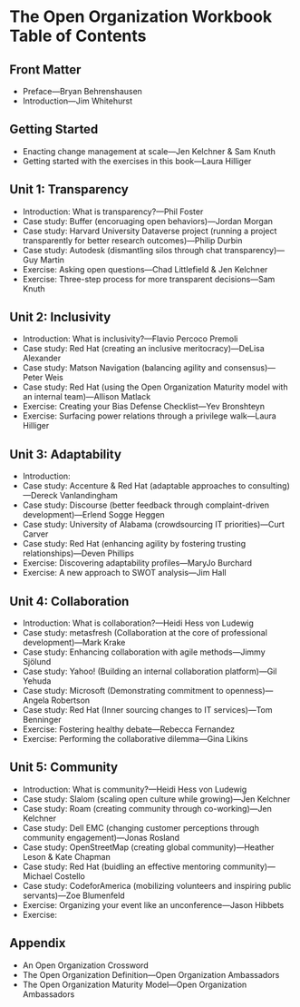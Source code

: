 # The Open Organization Workbook Table of Contents

## Front Matter

- Preface—Bryan Behrenshausen
- Introduction—Jim Whitehurst

## Getting Started

- Enacting change management at scale—Jen Kelchner & Sam Knuth
- Getting started with the exercises in this book—Laura Hilliger

## Unit 1: Transparency

- Introduction: What is transparency?—Phil Foster
- Case study: Buffer (encoruaging open behaviors)—Jordan Morgan
- Case study: Harvard University Dataverse project (running a project transparently for better research outcomes)—Philip Durbin
- Case study: Autodesk (dismantling silos through chat transparency)—Guy Martin
- Exercise: Asking open questions—Chad Littlefield & Jen Kelchner
- Exercise: Three-step process for more transparent decisions—Sam Knuth

## Unit 2: Inclusivity

- Introduction: What is inclusivity?—Flavio Percoco Premoli
- Case study: Red Hat (creating an inclusive meritocracy)—DeLisa Alexander
- Case study: Matson Navigation (balancing agility and consensus)—Peter Weis
- Case study: Red Hat (using the Open Organization Maturity model with an internal team)—Allison Matlack
- Exercise: Creating your Bias Defense Checklist—Yev Bronshteyn
- Exercise: Surfacing power relations through a privilege walk—Laura Hilliger

## Unit 3: Adaptability

- Introduction: 
- Case study: Accenture & Red Hat (adaptable approaches to consulting)—Dereck Vanlandingham
- Case study: Discourse (better feedback through complaint-driven development)—Erlend Sogge Heggen
- Case study: University of Alabama (crowdsourcing IT priorities)—Curt Carver
- Case study: Red Hat (enhancing agility by fostering trusting relationships)—Deven Phillips
- Exercise: Discovering adaptability profiles—MaryJo Burchard
- Exercise: A new approach to SWOT analysis—Jim Hall

## Unit 4: Collaboration

- Introduction: What is collaboration?—Heidi Hess von Ludewig
- Case study: metasfresh (Collaboration at the core of professional development)—Mark Krake
- Case study: Enhancing collaboration with agile methods—Jimmy Sjölund
- Case study: Yahoo! (Building an internal collaboration platform)—Gil Yehuda
- Case study: Microsoft (Demonstrating commitment to openness)—Angela Robertson
- Case study: Red Hat (Inner sourcing changes to IT services)—Tom Benninger
- Exercise: Fostering healthy debate—Rebecca Fernandez
- Exercise: Performing the collaborative dilemma—Gina Likins

## Unit 5: Community

- Introduction: What is community?—Heidi Hess von Ludewig
- Case study: Slalom (scaling open culture while growing)—Jen Kelchner
- Case study: Roam (creating community through co-working)—Jen Kelchner
- Case study: Dell EMC (changing customer perceptions through community engagement)—Jonas Rosland
- Case study: OpenStreetMap (creating global community)—Heather Leson & Kate Chapman
- Case study: Red Hat (buidling an effective mentoring community)—Michael Costello
- Case study: CodeforAmerica (mobilizing volunteers and inspiring public servants)—Zoe Blumenfeld
- Exercise: Organizing your event like an unconference—Jason Hibbets
- Exercise: 

## Appendix

- An Open Organization Crossword
- The Open Organization Definition—Open Organization Ambassadors
- The Open Organization Maturity Model—Open Organization Ambassadors

